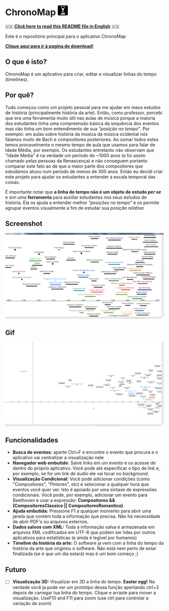 # ChronoMap ![](https://github.com/HenriAugusto/ChronoMap/blob/master/Icons/ChronoMap%20Icon.png)

🇺🇸 [**Click here to read this README file in English**](https://github.com/HenriAugusto/ChronoMap/blob/master/README-en.md) 🇺🇸 

Este é o repositório principal para o aplicativo ChronoMap

[**Clique aqui para ir à pagina de download!**](https://github.com/HenriAugusto/ChronoMap/releases)

## O que é isto?

ChronoMap é um aplicativo para criar, editar e visualizar linhas do tempo (timelines).

## Por quê?

Tudo começou como um projeto pessoal para me ajudar em meus estudos de história (principalmente história da arte). Então, como professor, percebi que era uma ferramenta muito útil nas aulas de música porque a maioria dos estudantes tinha uma compreensão básica da sequência dos eventos mas não tinha um bom entendimento de sua _"posição no tempo"_. Por exemplo: em aulas sobre história da música da música ocidental nós falamos muito de Bach e compositores posteriores. Ao somar todos estes temos provavelmente o mesmo tempo de aula que usamos para falar de Idade Média, por exemplo. Os estudantes entretanto não observam que "Idade Média" é na verdade um período de ~1000 anos (e foi assim chamado pelas pessoas da Renascença) e não conseguem portanto comparar este fato ao de que a maior parte dos compositores que estudamos atuou num período de menos de 300 anos. Então eu decidi criar este projeto para ajudar os estudantes a entender a escala temporal das coisas.

É importante notar que **a linha do tempo não é um objeto de estudo _per se_** e sim uma **ferramenta** para auxiliar estudantes nos seus estudos de história. Ela os ajuda a entender melhor _"posições no tempo"_ e os permite agrupar eventos visualmente a fim de estudar sua _posição relativa_

## Screenshot
![Looks like your browser can't display this image](https://raw.githubusercontent.com/HenriAugusto/ChronoMap/master/Readme%20Images/ChronoMap%20v0.1.0.png)

## Gif
![Looks like your browser can't display this image](https://raw.githubusercontent.com/HenriAugusto/ChronoMap/master/Readme%20Images/ChronoMap%20v0.1.0%20gif.gif)

## Funcionalidades

* **Busca de eventos:** aperte Ctrl+F e encontre o evento que procura e o aplicativo vai centralizar a visualização nele
* **Navegador web embutido**: Salve links em um evento e os acesse de dentro do próprio aplicativo. Você pode até especificar o tipo de link e, por exemplo, se for um link de áudio ele vai tocar no _background_.
* **Visualização Condicional:** Você pode adicionar condições (como "Compositores", "Pintores", etc) e selecionar a qualquer hora que eventos você quer ver. Isto é apoiado por uma sintaxe de expressões condicionais. Você pode, por exemplo, adicionar um evento para Beethoven e usar a expressão: __Compositores && (CompositoresClassico || CompositoresRomantico)__
* **Ajuda embutida:** Pressione F1 a qualquer momento para abrir uma janela que contém toda a informação que precisa. Não há necessidade de abrir PDF's ou arquivos externos.
* **Dados salvos com XML:** Toda a informação salva é armazenada em arquivos XML codificados em UTF-8 que podem ser lidas por outros aplicativos para estatísticas (e ainda é legível por humanos)
* **Timeline da história da arte:** O software ja vem com a linha do tempo da história da arte que originou o software. Não está nem perto de estar finalizada (se é que um dia estará) mas é um bom começo ;)

## Futuro

- [ ] **Visualização 3D:** Visualizar em 3D a linha do tempo. __Easter egg!__ Na verdade você ja pode ver um protótipo dessa função apertando ctrl+3 depois de carregar tua linha do tempo. Clique e arraste para mover a visualização. UseF10 and F11 para zoom (use ctrl para controlar a variação de zoom)
